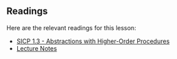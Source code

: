 ## Readings

Here are the relevant readings for this lesson:

  * [SICP 1.3 - Abstractions with Higher-Order Procedures](http://mitpress.mit.edu/sicp/full-text/book/book-Z-H-12.html)
  * [Lecture Notes](http://inst.eecs.berkeley.edu/~cs61as/reader/notes.pdf#page=9)

